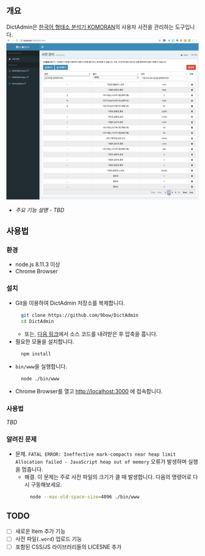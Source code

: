 ## 개요
DictAdmin은 [한국어 형태소 분석기 KOMORAN](https://github.com/shin285/KOMORAN)의 사용자 사전을 관리하는 도구입니다.
![](./public/img/DictAdminDemo.gif)
* *주요 기능 설명 - TBD*

## 사용법
### 환경
* node.js 8.11.3 이상
* Chrome Browser

### 설치
* Git을 이용하여 DictAdmin 저장소를 복제합니다.
  ```sh
    git clone https://github.com/9bow/DictAdmin
    cd DictAdmin
  ```
    * 또는, [다음 링크](https://github.com/9bow/DictAdmin/releases)에서 소스 코드를 내려받은 후 압축을 풉니다.
* 필요한 모듈을 설치합니다.
  ```sh
    npm install
  ```
* `bin/www`을 실행합니다.
  ```sh
    node ./bin/www
  ```
* Chrome Browser를 열고 [http://localhost:3000](http://localhost:3000) 에 접속합니다.

### 사용법
*TBD*

### 알려진 문제
* 문제. `FATAL ERROR: Ineffective mark-compacts near heap limit Allocation failed - JavaScript heap out of memory` 오류가 발생하며 실행을 멈춥니다.
  * 해결. 이 문제는 주로 사전 파일의 크기가 클 때 발생합니다. 다음의 명령어로 다시 구동해보세요.
    ```sh
      node --max-old-space-size=4096 ./bin/www
    ```

## TODO
* [ ] 새로운 Item 추가 기능
* [ ] 사전 파일(`.word`) 업로드 기능
* [ ] 포함된 CSS/JS 라이브러리들의 LICESNE 추가